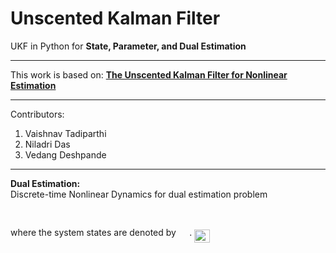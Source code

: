 # Unscented Kalman Filter
UKF in Python for **State, Parameter, and Dual Estimation**
****
This work is based on:
**[The Unscented Kalman Filter for Nonlinear Estimation]( https://www.seas.harvard.edu/courses/cs281/papers/unscented.pdf)**
****
Contributors:
1. Vaishnav Tadiparthi
2. Niladri Das
3. Vedang Deshpande
****
**Dual Estimation:**<br />
Discrete-time Nonlinear Dynamics for dual estimation problem
<p align="center"><img src="/tex/8c1813050f079d117dc153f5f8e72a12.svg?invert_in_darkmode&sanitize=true" align=middle width=278.70933255pt height=16.438356pt/></p>
where the system states are denoted by <img src="/tex/0589ceaa0f72b7470c705ef8911d52e7.svg?invert_in_darkmode&sanitize=true" align=middle width=17.24314514999999pt height=14.611878600000017pt/>.
<img src="/tex/fb931d3834c2db3f31d0b8d56fb550bd.svg?invert_in_darkmode&sanitize=true" align=middle width=24.657628049999992pt height=21.18721440000001pt/>
